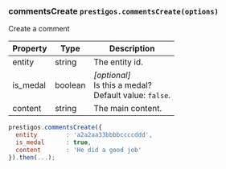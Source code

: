 <h3 id="commentsCreate">commentsCreate
  <code>prestigos.commentsCreate(options)</code>
</h3>

Create a comment

| Property    | Type          | Description |
| ----------- | --------------|------------ |
| entity      | string        | The entity id.
| is_medal    | boolean       | _[optional]_<br>Is this a medal?<br>Default value: `false`.
| content     | string        | The main content.

```javascript
prestigos.commentsCreate({
  entity        : 'a2a2aa33bbbbccccddd',
  is_medal      : true,
  content       : 'He did a good job'
}).then(...);
```

